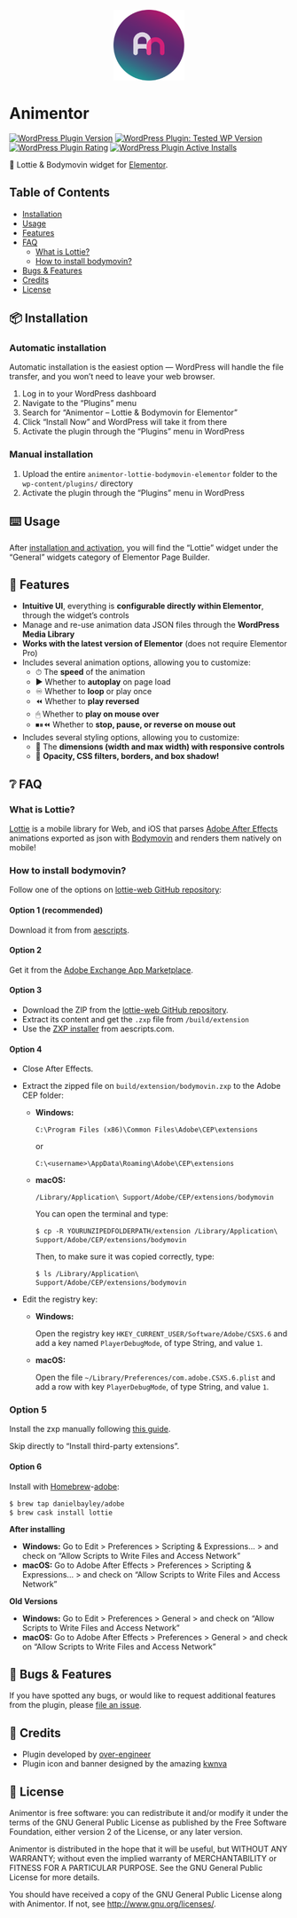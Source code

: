 <p align="center">
    <img width="128" height="128" src="assets/icon.svg" />
</p>

# Animentor

[![WordPress Plugin Version](https://img.shields.io/wordpress/plugin/v/animentor-lottie-bodymovin-elementor)](https://wordpress.org/plugins/animentor-lottie-bodymovin-elementor/)
[![WordPress Plugin: Tested WP Version](https://img.shields.io/wordpress/plugin/tested/animentor-lottie-bodymovin-elementor)](https://wordpress.org/plugins/animentor-lottie-bodymovin-elementor/)
[![WordPress Plugin Rating](https://img.shields.io/wordpress/plugin/stars/animentor-lottie-bodymovin-elementor)](https://wordpress.org/plugins/animentor-lottie-bodymovin-elementor/)
[![WordPress Plugin Active Installs](https://img.shields.io/wordpress/plugin/installs/animentor-lottie-bodymovin-elementor)](https://wordpress.org/plugins/animentor-lottie-bodymovin-elementor/)

🍭 Lottie & Bodymovin widget for [Elementor](https://wordpress.org/plugins/elementor/).

## Table of Contents

* [Installation](#-installation)
* [Usage](#-usage)
* [Features](#features)
* [FAQ](#-faq)
    * [What is Lottie?](#what-is-lottie)
    * [How to install bodymovin?](#how-to-install-bodymovin)
* [Bugs & Features](#-bugs--features)
* [Credits](#-credits)
* [License](#-license)

## 📦 Installation

### Automatic installation

Automatic installation is the easiest option — WordPress will handle the file transfer, and you won’t need to leave your web browser.

1. Log in to your WordPress dashboard
2. Navigate to the “Plugins” menu
3. Search for “Animentor – Lottie & Bodymovin for Elementor”
4. Click “Install Now” and WordPress will take it from there
5. Activate the plugin through the “Plugins” menu in WordPress

### Manual installation

1. Upload the entire `animentor-lottie-bodymovin-elementor` folder to the `wp-content/plugins/` directory
2. Activate the plugin through the “Plugins” menu in WordPress

## ⌨️ Usage

After [installation and activation](#-installation), you will find the “Lottie” widget under the “General” widgets category of Elementor Page Builder.

## 🎉 Features

- **Intuitive UI**, everything is **configurable directly within Elementor**, through the widget’s controls
- Manage and re-use animation data JSON files through the **WordPress Media Library**
- **Works with the latest version of Elementor** (does not require Elementor Pro)
- Includes several animation options, allowing you to customize:
    - ⏱ The **speed** of the animation
    - ▶️ Whether to **autoplay** on page load
    - ♾ Whether to **loop** or play once
    - ⏪ Whether to **play reversed**
    - 🖱 Whether to **play on mouse over**
    - ⏹⏸⏪ Whether to **stop, pause, or reverse on mouse out**
- Includes several styling options, allowing you to customize:
    - 📏 The **dimensions (width and max width) with responsive controls**
    - 🧰 **Opacity, CSS filters, borders, and box shadow!**

## ❔ FAQ

### What is Lottie?

[Lottie](http://airbnb.io/lottie/) is a mobile library for Web, and iOS that parses [Adobe After Effects](https://www.adobe.com/products/aftereffects.html) animations exported as json with [Bodymovin](http://aescripts.com/bodymovin/) and renders them natively on mobile!

### How to install bodymovin?

Follow one of the options on [lottie-web GitHub repository](https://github.com/airbnb/lottie-web):

#### Option 1 (recommended)

Download it from from [aescripts](http://aescripts.com/bodymovin/).

#### Option 2

Get it from the [Adobe Exchange App Marketplace](https://exchange.adobe.com/creativecloud.details.12557.html).

#### Option 3

- Download the ZIP from the [lottie-web GitHub repository](https://github.com/airbnb/lottie-web).
- Extract its content and get the `.zxp` file from `/build/extension`
- Use the [ZXP installer](http://aescripts.com/learn/zxp-installer/) from aescripts.com.

#### Option 4

- Close After Effects.

- Extract the zipped file on `build/extension/bodymovin.zxp` to the Adobe CEP folder:

    - **Windows:**

        ```
        C:\Program Files (x86)\Common Files\Adobe\CEP\extensions
        ```
        
        or
        
        ```
        C:\<username>\AppData\Roaming\Adobe\CEP\extensions
        ```
    
    - **macOS:**
    
        ```
        /Library/Application\ Support/Adobe/CEP/extensions/bodymovin
        ```
        
        You can open the terminal and type:
        
        ```
        $ cp -R YOURUNZIPEDFOLDERPATH/extension /Library/Application\ Support/Adobe/CEP/extensions/bodymovin
        ```

        Then, to make sure it was copied correctly, type:
        
        ```
        $ ls /Library/Application\ Support/Adobe/CEP/extensions/bodymovin
        ```

- Edit the registry key:

    - **Windows:**

        Open the registry key `HKEY_CURRENT_USER/Software/Adobe/CSXS.6` and add a key named `PlayerDebugMode`, of type String, and value `1`.

    - **macOS:**

        Open the file `~/Library/Preferences/com.adobe.CSXS.6.plist` and add a row with key `PlayerDebugMode`, of type String, and value `1`.

### Option 5

Install the zxp manually following [this guide](https://helpx.adobe.com/x-productkb/global/installingextensionsandaddons.html).

Skip directly to “Install third-party extensions”.

#### Option 6

Install with [Homebrew](http://brew.sh/)-[adobe](https://github.com/danielbayley/homebrew-adobe):

```
$ brew tap danielbayley/adobe
$ brew cask install lottie
```

**After installing**

- **Windows:** Go to Edit > Preferences > Scripting & Expressions... > and check on “Allow Scripts to Write Files and Access Network”
- **macOS:** Go to Adobe After Effects > Preferences > Scripting & Expressions... > and check on “Allow Scripts to Write Files and Access Network”

**Old Versions**

- **Windows:** Go to Edit > Preferences > General > and check on “Allow Scripts to Write Files and Access Network”
- **macOS:** Go to Adobe After Effects > Preferences > General > and check on “Allow Scripts to Write Files and Access Network”

## 🐞 Bugs & Features

If you have spotted any bugs, or would like to request additional features from the plugin, please [file an issue](https://github.com/over-engineer/animentor/issues).

## 📙 Credits

* Plugin developed by [over-engineer](https://over-engineer.com/)
* Plugin icon and banner designed by the amazing [kwnva](https://kwnva.design/)

## 📖 License

Animentor is free software: you can redistribute it and/or modify
it under the terms of the GNU General Public License as published by
the Free Software Foundation, either version 2 of the License, or
any later version.

Animentor is distributed in the hope that it will be useful,
but WITHOUT ANY WARRANTY; without even the implied warranty of
MERCHANTABILITY or FITNESS FOR A PARTICULAR PURPOSE. See the
GNU General Public License for more details.

You should have received a copy of the GNU General Public License
along with Animentor. If not, see <http://www.gnu.org/licenses/>.
